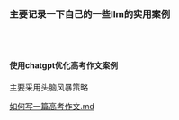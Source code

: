 ###  主要记录一下自己的一些llm的实用案例


<br>
<br>

#### 使用chatgpt优化高考作文案例
主要采用头脑风暴策略

[如何写一篇高考作文.md](md%2F%C8%E7%BA%CE%D0%B4%D2%BB%C6%AA%B8%DF%BF%BC%D7%F7%CE%C4.md)